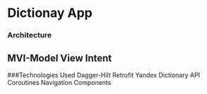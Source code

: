 # Dictionay App

### Architecture
## MVI-Model View Intent


###Technologies Used
Dagger-Hilt
Retrofit
Yandex Dictionary API
Coroutines
Navigation Components

